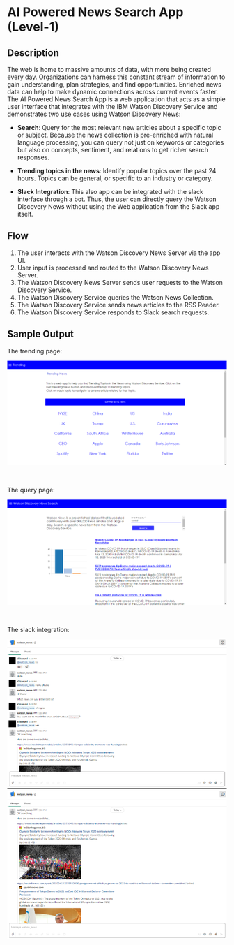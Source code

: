 # AI Powered News Search App (Level-1)

## Description

The web is home to massive amounts of data, with more being created every day. Organizations can harness this constant stream of information to gain understanding, plan strategies, and find opportunities. Enriched news data can help to make dynamic connections across current events faster.
The AI Powered News Search App is a web application that acts as a simple user interface that integrates with the IBM Watson Discovery Service and demonstrates two use cases using Watson Discovery News:

* **Search**: Query for the most relevant new articles about a specific topic or subject. Because the news collection is pre-enriched with natural language processing, you can query not just on keywords or categories but also on concepts, sentiment, and relations to get richer search responses.

* **Trending topics in the news**: Identify popular topics over the past 24 hours. Topics can be general, or specific to an industry or category.

* **Slack Integration**: This also app can be integrated with the slack interface through a bot. Thus, the user can directly query the Watson Discovery News without using the Web application from the Slack app itself.


## Flow

1. The user interacts with the Watson Discovery News Server via the app UI.
2. User input is processed and routed to the Watson Discovery News Server.
3. The Watson Discovery News Server sends user requests to the Watson Discovery Service.
4. The Watson Discovery Service queries the Watson News Collection.
5. The Watson Discovery Service sends news articles to the RSS Reader.
6. The Watson Discovery Service responds to Slack search requests.


## Sample Output

The trending page:

![demo](trending_topics.png)

<br>

The query page:

![demo](query_builder.png)

<br>

The slack integration:

![slack](slack1.png)
<br>
![slack](slack2.png)

